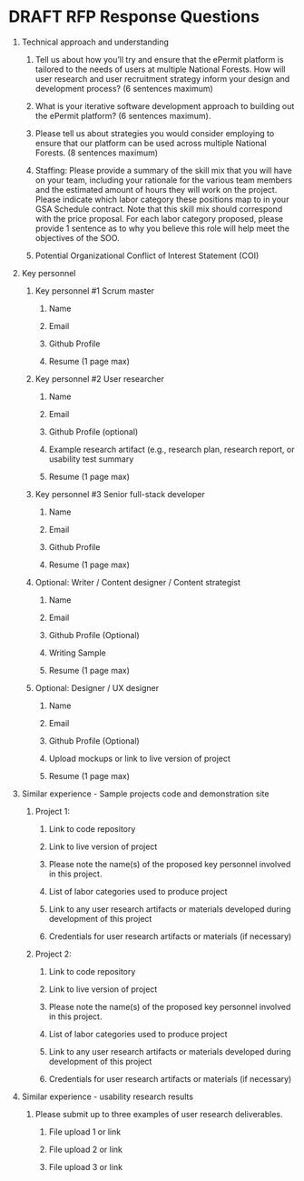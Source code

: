# DRAFT RFP Response Questions

1.  Technical approach and understanding
    
    1.  Tell us about how you’ll try and ensure that the ePermit platform is tailored to the needs of users at multiple National Forests. How will user research and user recruitment strategy inform your design and development process? (6 sentences maximum)
    
    2.  What is your iterative software development approach to building out the ePermit platform? (6 sentences maximum).
    
    3.  Please tell us about strategies you would consider employing to ensure that our platform can be used across multiple National Forests. (8 sentences maximum)
    
    4.  Staffing: Please provide a summary of the skill mix that you will have on your team, including your rationale for the various team members and the estimated amount of hours they will work on the project. Please indicate which labor category these positions map to in your GSA Schedule contract. Note that this skill mix should correspond with the price proposal. For each labor category proposed, please provide 1 sentence as to why you believe this role will help meet the objectives of the SOO.
    
    5.  Potential Organizational Conflict of Interest Statement (COI)

2.  Key personnel
    
    1.  Key personnel \#1 Scrum master
        
        1.  Name
        
        2.  Email
        
        3.  Github Profile
        
        4.  Resume (1 page max)
    
    2.  Key personnel \#2 User researcher
        
        1.  Name
        
        2.  Email
        
        3.  Github Profile (optional)
        
        4.  Example research artifact (e.g., research plan, research report, or usability test summary
        
        5.  Resume (1 page max)
    
    3.  Key personnel \#3 Senior full-stack developer
        
        1. Name
        
        2. Email
        
        3. Github Profile
        
        4. Resume (1 page max)
    
    4.  Optional: Writer / Content designer / Content strategist
        
        1. Name
        
        2. Email
        
        3. Github Profile (Optional)
        
        4. Writing Sample
        
        5. Resume (1 page max)
    
    5. Optional: Designer / UX designer
        
        1. Name
        
        2. Email
        
        3. Github Profile (Optional)
        
        4. Upload mockups or link to live version of project
        
        5. Resume (1 page max)

3.  Similar experience - Sample projects code and demonstration site
    
    1. Project 1:
        
        1. Link to code repository
        
        2. Link to live version of project
        
        3. Please note the name(s) of the proposed key personnel involved in this project. 
        
        4. List of labor categories used to produce project
        
        5. Link to any user research artifacts or materials developed during development of this project
        
        6. Credentials for user research artifacts or materials (if necessary)
    
    2. Project 2:
        
        1. Link to code repository
        
        2. Link to live version of project
        
        3. Please note the name(s) of the proposed key personnel involved in this project.
        
        4. List of labor categories used to produce project
        
        5. Link to any user research artifacts or materials developed during development of this project
        
        6. Credentials for user research artifacts or materials (if necessary)

4.  Similar experience - usability research results 

    1.  Please submit up to three examples of user research deliverables.
        1. File upload 1 or link

        2.  File upload 2 or link

        3.  File upload 3 or link
